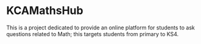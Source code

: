 # KCAMathsHub

This is a project dedicated to provide an online platform for students to ask questions related to Math; this targets students from primary to KS4.
